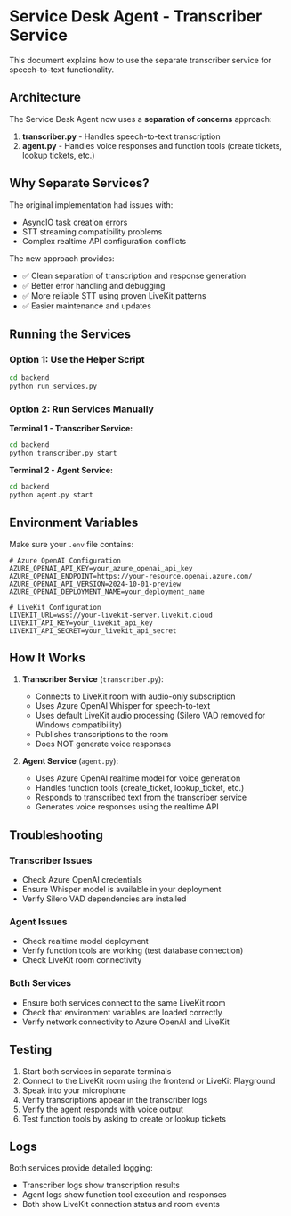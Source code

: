 # Service Desk Agent - Transcriber Service

This document explains how to use the separate transcriber service for speech-to-text functionality.

## Architecture

The Service Desk Agent now uses a **separation of concerns** approach:

1. **transcriber.py** - Handles speech-to-text transcription
2. **agent.py** - Handles voice responses and function tools (create tickets, lookup tickets, etc.)

## Why Separate Services?

The original implementation had issues with:
- AsyncIO task creation errors
- STT streaming compatibility problems
- Complex realtime API configuration conflicts

The new approach provides:
- ✅ Clean separation of transcription and response generation
- ✅ Better error handling and debugging
- ✅ More reliable STT using proven LiveKit patterns
- ✅ Easier maintenance and updates

## Running the Services

### Option 1: Use the Helper Script
```bash
cd backend
python run_services.py
```

### Option 2: Run Services Manually

**Terminal 1 - Transcriber Service:**
```bash
cd backend
python transcriber.py start
```

**Terminal 2 - Agent Service:**
```bash
cd backend
python agent.py start
```

## Environment Variables

Make sure your `.env` file contains:

```env
# Azure OpenAI Configuration
AZURE_OPENAI_API_KEY=your_azure_openai_api_key
AZURE_OPENAI_ENDPOINT=https://your-resource.openai.azure.com/
AZURE_OPENAI_API_VERSION=2024-10-01-preview
AZURE_OPENAI_DEPLOYMENT_NAME=your_deployment_name

# LiveKit Configuration
LIVEKIT_URL=wss://your-livekit-server.livekit.cloud
LIVEKIT_API_KEY=your_livekit_api_key
LIVEKIT_API_SECRET=your_livekit_api_secret
```

## How It Works

1. **Transcriber Service** (`transcriber.py`):
   - Connects to LiveKit room with audio-only subscription
   - Uses Azure OpenAI Whisper for speech-to-text
   - Uses default LiveKit audio processing (Silero VAD removed for Windows compatibility)
   - Publishes transcriptions to the room
   - Does NOT generate voice responses

2. **Agent Service** (`agent.py`):
   - Uses Azure OpenAI realtime model for voice generation
   - Handles function tools (create_ticket, lookup_ticket, etc.)
   - Responds to transcribed text from the transcriber service
   - Generates voice responses using the realtime API

## Troubleshooting

### Transcriber Issues
- Check Azure OpenAI credentials
- Ensure Whisper model is available in your deployment
- Verify Silero VAD dependencies are installed

### Agent Issues
- Check realtime model deployment
- Verify function tools are working (test database connection)
- Check LiveKit room connectivity

### Both Services
- Ensure both services connect to the same LiveKit room
- Check that environment variables are loaded correctly
- Verify network connectivity to Azure OpenAI and LiveKit

## Testing

1. Start both services in separate terminals
2. Connect to the LiveKit room using the frontend or LiveKit Playground
3. Speak into your microphone
4. Verify transcriptions appear in the transcriber logs
5. Verify the agent responds with voice output
6. Test function tools by asking to create or lookup tickets

## Logs

Both services provide detailed logging:
- Transcriber logs show transcription results
- Agent logs show function tool execution and responses
- Both show LiveKit connection status and room events
